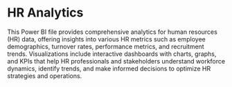 # HR Analytics
This Power BI file provides comprehensive analytics for human resources (HR) data, offering insights into various HR metrics such as employee demographics, turnover rates, performance metrics, and recruitment trends. 
Visualizations include interactive dashboards with charts, graphs, and KPIs that help HR professionals and stakeholders understand workforce dynamics, identify trends, and make informed decisions to optimize HR strategies and operations.
